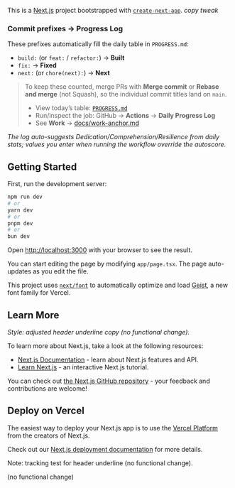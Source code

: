 This is a [Next.js](https://nextjs.org) project bootstrapped with [`create-next-app`](https://nextjs.org/docs/app/api-reference/cli/create-next-app). _copy tweak_

### Commit prefixes → Progress Log
These prefixes automatically fill the daily table in `PROGRESS.md`:

- `build:` (or `feat:` / `refactor:`) → **Built**
- `fix:` → **Fixed**
- `next:` (or `chore(next):`) → **Next**

> To keep these counted, merge PRs with **Merge commit** or **Rebase and merge** (not Squash), so the individual commit titles land on `main`.
>
> - View today’s table: [`PROGRESS.md`](./PROGRESS.md)
> - Run/inspect the job: GitHub → **Actions** → **Daily Progress Log**
> - See **Work** → [docs/work-anchor.md](docs/work-anchor.md)

_The log auto-suggests Dedication/Comprehension/Resilience from daily stats; values you enter when running the workflow override the autoscore._

## Getting Started

First, run the development server:

```bash
npm run dev
# or
yarn dev
# or
pnpm dev
# or
bun dev


````

Open [http://localhost:3000](http://localhost:3000) with your browser to see the result.

You can start editing the page by modifying `app/page.tsx`. The page auto-updates as you edit the file.

This project uses [`next/font`](https://nextjs.org/docs/app/building-your-application/optimizing/fonts) to automatically optimize and load [Geist](https://vercel.com/font), a new font family for Vercel.

## Learn More

_Style: adjusted header underline copy (no functional change)._


To learn more about Next.js, take a look at the following resources:

- [Next.js Documentation](https://nextjs.org/docs) - learn about Next.js features and API.
- [Learn Next.js](https://nextjs.org/learn) - an interactive Next.js tutorial.

You can check out [the Next.js GitHub repository](https://github.com/vercel/next.js) - your feedback and contributions are welcome!

## Deploy on Vercel

The easiest way to deploy your Next.js app is to use the [Vercel Platform](https://vercel.com/new?utm_medium=default-template&filter=next.js&utm_source=create-next-app&utm_campaign=create-next-app-readme) from the creators of Next.js.

Check out our [Next.js deployment documentation](https://nextjs.org/docs/app/building-your-application/deploying) for more details.

Note: tracking test for header underline (no functional change).

(no functional change)


